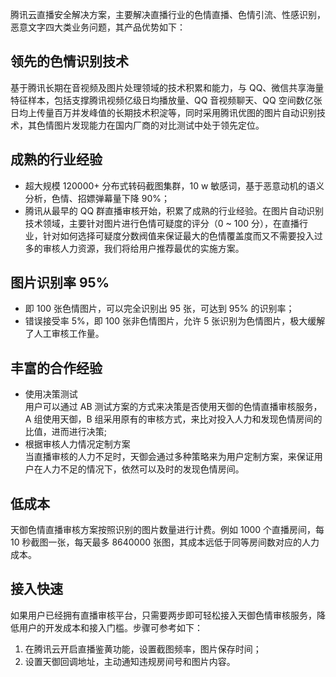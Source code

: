 腾讯云直播安全解决方案，主要解决直播行业的色情直播、色情引流、性感识别，恶意文字四大类业务问题，其产品优势如下：

## 领先的色情识别技术

基于腾讯长期在音视频及图片处理领域的技术积累和能力，与 QQ、微信共享海量特征样本，包括支撑腾讯视频亿级日均播放量、QQ 音视频聊天、QQ 空间数亿张日均上传量百万并发峰值的长期技术积淀等，同时采用腾讯优图的图片自动识别技术，其色情图片发现能力在国内厂商的对比测试中处于领先定位。

## 成熟的行业经验 

- 超大规模 120000+ 分布式转码截图集群，10 w 敏感词，基于恶意动机的语义分析，色情、招嫖弹幕量下降 90%；
- 腾讯从最早的 QQ 群直播审核开始，积累了成熟的行业经验。在图片自动识别技术领域，主要针对图片进行色情可疑度的评分（0 ~ 100 分），在直播行业，针对如何选择可疑度分数阀值来保证最大的色情覆盖度而又不需要投入过多的审核人力资源，我们将给用户推荐最优的实施方案。

## 图片识别率 95%

- 即 100 张色情图片，可以完全识别出 95 张，可达到 95% 的识别率；
- 错误接受率 5%，即 100 张非色情图片，允许 5 张识别为色情图片，极大缓解了人工审核工作量。

## 丰富的合作经验

- 使用决策测试</br>用户可以通过 AB 测试方案的方式来决策是否使用天御的色情直播审核服务，A 组使用天御，B 组采用原有的审核方式，来比对投入人力和发现色情房间的比值，进而进行决策;
- 根据审核人力情况定制方案</br>当直播审核的人力不足时，天御会通过多种策略来为用户定制方案，来保证用户在人力不足的情况下，依然可以及时的发现色情房间。

## 低成本

天御色情直播审核方案按照识别的图片数量进行计费。例如 1000 个直播房间，每 10 秒截图一张，每天最多 8640000 张图，其成本远低于同等房间数对应的人力成本。

## 接入快速

如果用户已经拥有直播审核平台，只需要两步即可轻松接入天御色情审核服务，降低用户的开发成本和接入门槛。步骤可参考如下：

1. 在腾讯云开启直播鉴黄功能，设置截图频率，图片保存时间；
2. 设置天御回调地址，主动通知违规房间号和图片内容。
